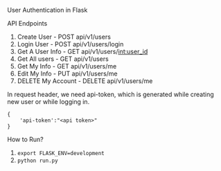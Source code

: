 User Authentication in Flask

API Endpoints

1. Create User - POST api/v1/users
2. Login User - POST api/v1/users/login
3. Get A User Info - GET api/v1/users/<int:user_id>
4. Get All users - GET api/v1/users
5. Get My Info - GET api/v1/users/me
6. Edit My Info - PUT api/v1/users/me
7. DELETE My Account - DELETE api/v1/users/me


In request header, we need api-token, which is generated while creating new user or while logging in.
```
{
    'api-token':"<api token>"
}
```

How to Run?

1. `export FLASK_ENV=development`
2. `python run.py`